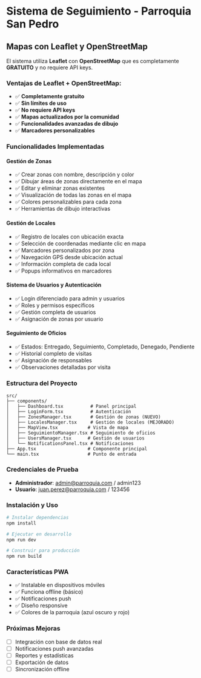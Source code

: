 # Sistema de Seguimiento - Parroquia San Pedro

## Mapas con Leaflet y OpenStreetMap

El sistema utiliza **Leaflet** con **OpenStreetMap** que es completamente **GRATUITO** y no requiere API keys.

### Ventajas de Leaflet + OpenStreetMap:
- ✅ **Completamente gratuito**
- ✅ **Sin límites de uso**
- ✅ **No requiere API keys**
- ✅ **Mapas actualizados por la comunidad**
- ✅ **Funcionalidades avanzadas de dibujo**
- ✅ **Marcadores personalizables**

### Funcionalidades Implementadas

#### Gestión de Zonas
- ✅ Crear zonas con nombre, descripción y color
- ✅ Dibujar áreas de zonas directamente en el mapa
- ✅ Editar y eliminar zonas existentes
- ✅ Visualización de todas las zonas en el mapa
- ✅ Colores personalizables para cada zona
- ✅ Herramientas de dibujo interactivas

#### Gestión de Locales
- ✅ Registro de locales con ubicación exacta
- ✅ Selección de coordenadas mediante clic en mapa
- ✅ Marcadores personalizados por zona
- ✅ Navegación GPS desde ubicación actual
- ✅ Información completa de cada local
- ✅ Popups informativos en marcadores

#### Sistema de Usuarios y Autenticación
- ✅ Login diferenciado para admin y usuarios
- ✅ Roles y permisos específicos
- ✅ Gestión completa de usuarios
- ✅ Asignación de zonas por usuario

#### Seguimiento de Oficios
- ✅ Estados: Entregado, Seguimiento, Completado, Denegado, Pendiente
- ✅ Historial completo de visitas
- ✅ Asignación de responsables
- ✅ Observaciones detalladas por visita

### Estructura del Proyecto

```
src/
├── components/
│   ├── Dashboard.tsx          # Panel principal
│   ├── LoginForm.tsx          # Autenticación
│   ├── ZonesManager.tsx       # Gestión de zonas (NUEVO)
│   ├── LocalesManager.tsx     # Gestión de locales (MEJORADO)
│   ├── MapView.tsx           # Vista de mapa
│   ├── SeguimientoManager.tsx # Seguimiento de oficios
│   ├── UsersManager.tsx      # Gestión de usuarios
│   └── NotificationsPanel.tsx # Notificaciones
├── App.tsx                   # Componente principal
└── main.tsx                  # Punto de entrada
```

### Credenciales de Prueba

- **Administrador**: admin@parroquia.com / admin123
- **Usuario**: juan.perez@parroquia.com / 123456

### Instalación y Uso

```bash
# Instalar dependencias
npm install

# Ejecutar en desarrollo
npm run dev

# Construir para producción
npm run build
```

### Características PWA

- ✅ Instalable en dispositivos móviles
- ✅ Funciona offline (básico)
- ✅ Notificaciones push
- ✅ Diseño responsive
- ✅ Colores de la parroquia (azul oscuro y rojo)

### Próximas Mejoras

- [ ] Integración con base de datos real
- [ ] Notificaciones push avanzadas
- [ ] Reportes y estadísticas
- [ ] Exportación de datos
- [ ] Sincronización offline